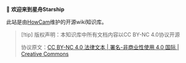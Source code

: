  👋  **欢迎来到星舟Starship**

此站是由[HowCam](https://www.github.com/howcam)维护的开源wiki知识库。

> [!tip] 版权声明：本知识库中所有文档内容以CC BY-NC 4.0协议开源
>
> 协议原文：[CC BY-NC 4.0 法律文本 | 署名-非商业性使用 4.0 国际 | Creative Commons](https://creativecommons.org/licenses/by-nc/4.0/legalcode.zh-hans)
